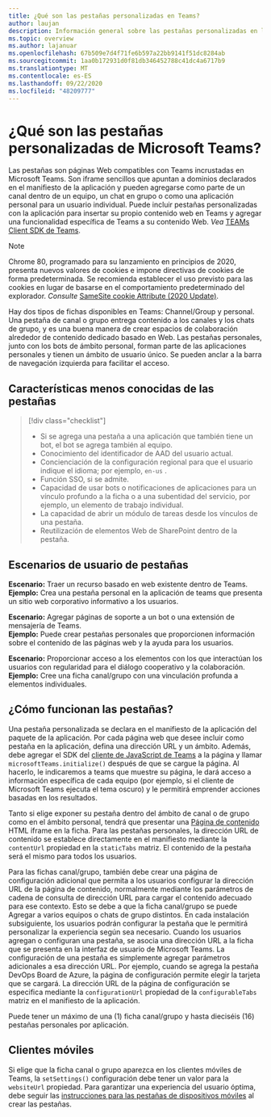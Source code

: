 ```yaml
---
title: ¿Qué son las pestañas personalizadas en Teams?
author: laujan
description: Información general sobre las pestañas personalizadas en la plataforma de Microsoft Teams
ms.topic: overview
ms.author: lajanuar
ms.openlocfilehash: 67b509e7d4f71fe6b597a22bb9141f51dc8284ab
ms.sourcegitcommit: 1aa0b172931d0f81db346452788c41dc4a6717b9
ms.translationtype: MT
ms.contentlocale: es-ES
ms.lasthandoff: 09/22/2020
ms.locfileid: "48209777"
---
```

# <a name="what-are-microsoft-teams-custom-tabs"></a>¿Qué son las pestañas personalizadas de Microsoft Teams?

Las pestañas son páginas Web compatibles con Teams incrustadas en Microsoft Teams. Son iframe sencillos que apuntan a dominios declarados en el manifiesto de la aplicación y pueden agregarse como parte de un canal dentro de un equipo, un chat en grupo o como una aplicación personal para un usuario individual. Puede incluir pestañas personalizadas con la aplicación para insertar su propio contenido web en Teams y agregar una funcionalidad específica de Teams a su contenido Web. *Vea* [TEAMs Client SDK de Teams](/javascript/api/overview/msteams-client).

> [!NOTE]
> Chrome 80, programado para su lanzamiento en principios de 2020, presenta nuevos valores de cookies e impone directivas de cookies de forma predeterminada. Se recomienda establecer el uso previsto para las cookies en lugar de basarse en el comportamiento predeterminado del explorador. *Consulte* [SameSite cookie Attribute (2020 Update)](../resources/samesite-cookie-update.md).

Hay dos tipos de fichas disponibles en Teams: Channel/Group y personal. Una pestaña de canal o grupo entrega contenido a los canales y los chats de grupo, y es una buena manera de crear espacios de colaboración alrededor de contenido dedicado basado en Web. Las pestañas personales, junto con los bots de ámbito personal, forman parte de las aplicaciones personales y tienen un ámbito de usuario único. Se pueden anclar a la barra de navegación izquierda para facilitar el acceso.

## <a name="lesser-known-tab-features"></a>Características menos conocidas de las pestañas

> [!div class="checklist"]
>
> * Si se agrega una pestaña a una aplicación que también tiene un bot, el bot se agrega también al equipo.
> * Conocimiento del identificador de AAD del usuario actual.
> * Concienciación de la configuración regional para que el usuario indique el idioma; por ejemplo, `en-us` . 
> * Función SSO, si se admite.
> * Capacidad de usar bots o notificaciones de aplicaciones para un vínculo profundo a la ficha o a una subentidad del servicio, por ejemplo, un elemento de trabajo individual.
> * La capacidad de abrir un módulo de tareas desde los vínculos de una pestaña.
> * Reutilización de elementos Web de SharePoint dentro de la pestaña.

## <a name="tabs-user-scenarios"></a>Escenarios de usuario de pestañas

**Escenario:** Traer un recurso basado en web existente dentro de Teams. \
**Ejemplo:** Crea una pestaña personal en la aplicación de teams que presenta un sitio web corporativo informativo a los usuarios.

**Escenario:** Agregar páginas de soporte a un bot o una extensión de mensajería de Teams. \
**Ejemplo:** Puede crear pestañas personales que proporcionen información sobre el contenido de las páginas web y la ayuda para los usuarios.

**Escenario:** Proporcionar acceso a los elementos con los que interactúan los usuarios con regularidad para el diálogo cooperativo y la colaboración. \
**Ejemplo:** Cree una ficha canal/grupo con una vinculación profunda a elementos individuales.

## <a name="how-do-tabs-work"></a>¿Cómo funcionan las pestañas?

Una pestaña personalizada se declara en el manifiesto de la aplicación del paquete de la aplicación. Por cada página web que desee incluir como pestaña en la aplicación, defina una dirección URL y un ámbito. Además, debe agregar el SDK del [cliente de JavaScript de Teams](/javascript/api/overview/msteams-client) a la página y llamar `microsoftTeams.initialize()` después de que se cargue la página. Al hacerlo, le indicaremos a teams que muestre su página, le dará acceso a información específica de cada equipo (por ejemplo, si el cliente de Microsoft Teams ejecuta el tema oscuro) y le permitirá emprender acciones basadas en los resultados.

Tanto si elige exponer su pestaña dentro del ámbito de canal o de grupo como en el ámbito personal, tendrá que presentar una [Página de contenido](~/tabs/how-to/create-tab-pages/content-page.md) HTML iframe en la ficha. Para las pestañas personales, la dirección URL de contenido se establece directamente en el manifiesto mediante la `contentUrl` propiedad en la `staticTabs` matriz. El contenido de la pestaña será el mismo para todos los usuarios.

Para las fichas canal/grupo, también debe crear una página de configuración adicional que permita a los usuarios configurar la dirección URL de la página de contenido, normalmente mediante los parámetros de cadena de consulta de dirección URL para cargar el contenido adecuado para ese contexto. Esto se debe a que la ficha canal/grupo se puede Agregar a varios equipos o chats de grupo distintos. En cada instalación subsiguiente, los usuarios podrán configurar la pestaña que le permitirá personalizar la experiencia según sea necesario. Cuando los usuarios agregan o configuran una pestaña, se asocia una dirección URL a la ficha que se presenta en la interfaz de usuario de Microsoft Teams. La configuración de una pestaña es simplemente agregar parámetros adicionales a esa dirección URL. Por ejemplo, cuando se agrega la pestaña DevOps Board de Azure, la página de configuración permite elegir la tarjeta que se cargará. La dirección URL de la página de configuración se especifica mediante la  `configurationUrl` propiedad de la `configurableTabs` matriz en el manifiesto de la aplicación.

Puede tener un máximo de una (1) ficha canal/grupo y hasta dieciséis (16) pestañas personales por aplicación.

## <a name="mobile-clients"></a>Clientes móviles

Si elige que la ficha canal o grupo aparezca en los clientes móviles de Teams, la `setSettings()` configuración debe tener un valor para la `websiteUrl` propiedad. Para garantizar una experiencia del usuario óptima, debe seguir las [instrucciones para las pestañas de dispositivos móviles](~/tabs/design/tabs-mobile.md) al crear las pestañas.
